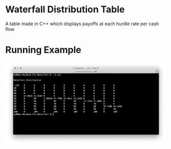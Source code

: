 # Waterfall Distribution Table

A table made in C++ which displays payoffs at each hurdle rate per cash flow

# Running Example
![alt](https://github.com/marscolony2040/WaterfallDist/blob/main/img_run.png)
